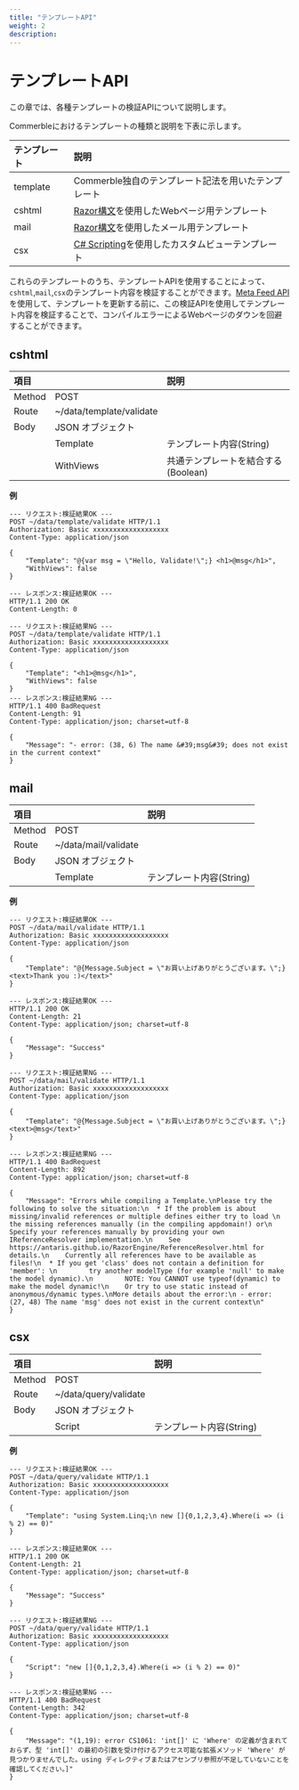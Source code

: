 ```yaml
---
title: "テンプレートAPI"
weight: 2
description: 
---
```


# テンプレートAPI

この章では、各種テンプレートの検証APIについて説明します。

Commerbleにおけるテンプレートの種類と説明を下表に示します。

| テンプレート |                        説明                         |
| :----------- | :-------------------------------------------------- |
| template     | Commerble独自のテンプレート記法を用いたテンプレート |
| cshtml       | [Razor構文]を使用したWebページ用テンプレート        |
| mail         | [Razor構文]を使用したメール用テンプレート           |
| csx          | [C# Scripting]を使用したカスタムビューテンプレート  |

これらのテンプレートのうち、テンプレートAPIを使用することによって、`cshtml`,`mail`,`csx`のテンプレート内容を検証することができます。[Meta Feed API]を使用して、テンプレートを更新する前に、この検証APIを使用してテンプレート内容を検証することで、コンパイルエラーによるWebページのダウンを回避することができます。

## cshtml

|  項目  |                          |                説明                 |
| :----- | :----------------------- | :---------------------------------- |
| Method | POST                     |                                     |
| Route  | ~/data/template/validate |                                     |
| Body   | JSON オブジェクト        |                                     |
|        | Template                 | テンプレート内容(String)            |
|        | WithViews                | 共通テンプレートを結合する(Boolean) |

**例**  
```
--- リクエスト:検証結果OK ---
POST ~/data/template/validate HTTP/1.1
Authorization: Basic xxxxxxxxxxxxxxxxxxx
Content-Type: application/json

{
    "Template": "@{var msg = \"Hello, Validate!\";} <h1>@msg</h1>",
    "WithViews": false
}

--- レスポンス:検証結果OK ---
HTTP/1.1 200 OK
Content-Length: 0
```
```
--- リクエスト:検証結果NG ---
POST ~/data/template/validate HTTP/1.1
Authorization: Basic xxxxxxxxxxxxxxxxxxx
Content-Type: application/json

{
    "Template": "<h1>@msg</h1>",
    "WithViews": false
}
--- レスポンス:検証結果NG ---
HTTP/1.1 400 BadRequest
Content-Length: 91
Content-Type: application/json; charset=utf-8

{
    "Message": "- error: (38, 6) The name &#39;msg&#39; does not exist in the current context"
}
```

## mail

|  項目  |                      |           説明           |
| :----- | :------------------- | :----------------------- |
| Method | POST                 |                          |
| Route  | ~/data/mail/validate |                          |
| Body   | JSON オブジェクト    |                          |
|        | Template             | テンプレート内容(String) |

**例**  
```
--- リクエスト:検証結果OK ---
POST ~/data/mail/validate HTTP/1.1
Authorization: Basic xxxxxxxxxxxxxxxxxxx
Content-Type: application/json

{
    "Template": "@{Message.Subject = \"お買い上げありがとうございます。\";} <text>Thank you :)</text>"
}

--- レスポンス:検証結果OK ---
HTTP/1.1 200 OK
Content-Length: 21
Content-Type: application/json; charset=utf-8

{
    "Message": "Success"
}
```
```
--- リクエスト:検証結果NG ---
POST ~/data/mail/validate HTTP/1.1
Authorization: Basic xxxxxxxxxxxxxxxxxxx
Content-Type: application/json

{
    "Template": "@{Message.Subject = \"お買い上げありがとうございます。\";} <text>@msg</text>"
}

--- レスポンス:検証結果NG ---
HTTP/1.1 400 BadRequest
Content-Length: 892
Content-Type: application/json; charset=utf-8

{
    "Message": "Errors while compiling a Template.\nPlease try the following to solve the situation:\n  * If the problem is about missing/invalid references or multiple defines either try to load \n    the missing references manually (in the compiling appdomain!) or\n    Specify your references manually by providing your own IReferenceResolver implementation.\n    See https://antaris.github.io/RazorEngine/ReferenceResolver.html for details.\n    Currently all references have to be available as files!\n  * If you get 'class' does not contain a definition for 'member': \n        try another modelType (for example 'null' to make the model dynamic).\n        NOTE: You CANNOT use typeof(dynamic) to make the model dynamic!\n    Or try to use static instead of anonymous/dynamic types.\nMore details about the error:\n - error: (27, 48) The name 'msg' does not exist in the current context\n"
}
```
## csx

|  項目  |                       |           説明           |
| :----- | :-------------------- | :----------------------- |
| Method | POST                  |                          |
| Route  | ~/data/query/validate |                          |
| Body   | JSON オブジェクト     |                          |
|        | Script                | テンプレート内容(String) |

**例**  
```
--- リクエスト:検証結果OK ---
POST ~/data/query/validate HTTP/1.1
Authorization: Basic xxxxxxxxxxxxxxxxxxx
Content-Type: application/json

{
    "Template": "using System.Linq;\n new []{0,1,2,3,4}.Where(i => (i % 2) == 0)"
}

--- レスポンス:検証結果OK ---
HTTP/1.1 200 OK
Content-Length: 21
Content-Type: application/json; charset=utf-8

{
    "Message": "Success"
}
```
```
--- リクエスト:検証結果NG ---
POST ~/data/query/validate HTTP/1.1
Authorization: Basic xxxxxxxxxxxxxxxxxxx
Content-Type: application/json

{
    "Script": "new []{0,1,2,3,4}.Where(i => (i % 2) == 0)"
}

--- レスポンス:検証結果NG ---
HTTP/1.1 400 BadRequest
Content-Length: 342
Content-Type: application/json; charset=utf-8

{
    "Message": "(1,19): error CS1061: 'int[]' に 'Where' の定義が含まれておらず、型 'int[]' の最初の引数を受け付けるアクセス可能な拡張メソッド 'Where' が見つかりませんでした。using ディレクティブまたはアセンブリ参照が不足していないことを確認してください。]"
}
```

[Razor構文]: https://docs.microsoft.com/aspnet/mvc/mvc3#the-razor-view-engine "Razor"
[C# Scripting]: https://docs.microsoft.com/archive/msdn-magazine/2016/january/essential-net-csharp-scripting "C# Scripting"
[Meta Feed API]: ./data/#meta-feed "Meta Feed"